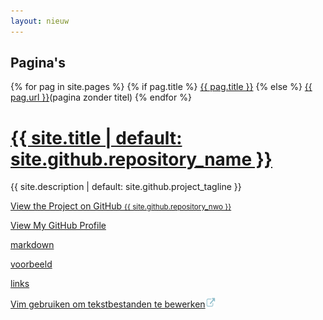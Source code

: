 ```yaml
---
layout: nieuw
---
```

<h2>Pagina's</h2>
<p>
{% for pag in site.pages %}
{% if pag.title %}
<a href="{{ pag.url | relative_url }}" title="{{ pag.title }}">{{ pag.title }}</a>
{% else %}
<a href="{{ pag.url | relative_url }}" title="{{ pag.url }}">{{ pag.url }}</a>(pagina zonder titel)
{% endfor %}
</p>
<h1><a href="{{ "/" | absolute_url }}">{{ site.title | default: site.github.repository_name }}</a></h1>
<p>{{ site.description | default: site.github.project_tagline }}</p>
<p class="view"><a href="{{ site.github.repository_url }}">View the Project on GitHub <small>{{ site.github.repository_nwo }}</small></a></p>
<p class="view"><a href="{{ site.github.owner_url }}">View My GitHub Profile</a></p>
<p><a href="markdown">markdown</a></p>
<p><a href="voorbeeld">voorbeeld</a></p>
<p><a href="links">links</a></p>
<p><a href="https://www.web2.nl/index.php?p=linux&a=vim_gebruiken_om_tekstbestanden_te_bewerken" title="Vim gebruiken om tekstbestanden te bewerken">Vim gebruiken om tekstbestanden te bewerken</a><img src="assets/img/externe-link.png" width=16 height=16 alt="externe link"/></p>
<p>&nbsp;</p>
      

